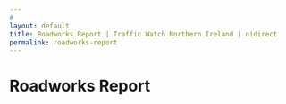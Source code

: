 ```yaml
---
# 
layout: default
title: Roadworks Report | Traffic Watch Northern Ireland | nidirect
permalink: roadworks-report
---
```


# Roadworks Report